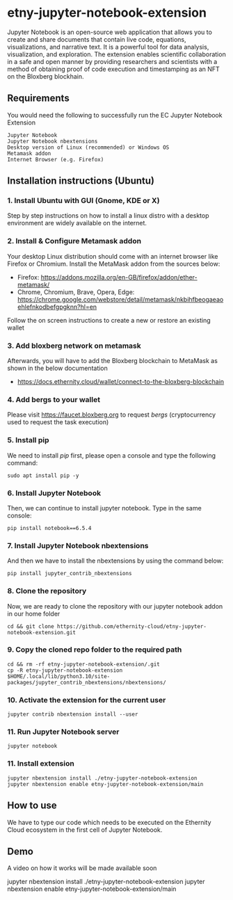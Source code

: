 # etny-jupyter-notebook-extension
Jupyter Notebook is an open-source web application that allows you to create and share documents that contain live code, equations, visualizations, and narrative text. It is a powerful tool for data analysis, visualization, and exploration. 
The extension enables scientific collaboration in a safe and open manner by providing researchers and scientists with a method of obtaining proof of code execution and timestamping as an NFT on the Bloxberg blockhain.

## Requirements
You would need the following to successfully run the EC Jupyter Notebook Extension
```
Jupyter Notebook
Jupyter Notebook nbextensions
Desktop version of Linux (recommended) or Windows OS
Metamask addon
Internet Browser (e.g. Firefox)
```

## Installation instructions (Ubuntu)

### 1. Install Ubuntu with GUI (Gnome, KDE or X)
Step by step instructions on how to install a linux distro with a desktop environment are widely available on the internet.

### 2. Install & Configure Metamask addon
Your desktop Linux distribution should come with an internet browser like Firefox or Chromium. Install the MetaMask addon from the sources below:
- Firefox: https://addons.mozilla.org/en-GB/firefox/addon/ether-metamask/
- Chrome, Chromium, Brave, Opera, Edge: https://chrome.google.com/webstore/detail/metamask/nkbihfbeogaeaoehlefnkodbefgpgknn?hl=en

Follow the on screen instructions to create a new or restore an existing wallet

### 3. Add bloxberg network on metamask
Afterwards, you will have to add the Bloxberg blockchain to MetaMask as shown in the below documentation
- https://docs.ethernity.cloud/wallet/connect-to-the-bloxberg-blockchain

### 4. Add bergs to your wallet
Please visit https://faucet.bloxberg.org to request _bergs_ (cryptocurrency used to request the task execution)

### 5. Install pip
We need to install *pip* first, please open a console and type the following command:
```
sudo apt install pip -y
```
### 6. Install Jupyter Notebook
Then, we can continue to install jupyter notebook. Type in the same console:
```
pip install notebook==6.5.4
```
### 7. Install Jupyter Notebook nbextensions
And then we have to install the nbextensions by using the command below:
```
pip install jupyter_contrib_nbextensions
```
### 8. Clone the repository
Now, we are ready to clone the repository with our jupyter notebook addon in our home folder
```
cd && git clone https://github.com/ethernity-cloud/etny-jupyter-notebook-extension.git
```
### 9. Copy the cloned repo folder to the required path 
```
cd && rm -rf etny-jupyter-notebook-extension/.git
cp -R etny-jupyter-notebook-extension $HOME/.local/lib/python3.10/site-packages/jupyter_contrib_nbextensions/nbextensions/
```
### 10. Activate the extension for the current user
```
jupyter contrib nbextension install --user
```
### 11. Run Jupyter Notebook server
```
jupyter notebook
```

### 11. Install extension
```
jupyter nbextension install ./etny-jupyter-notebook-extension  
jupyter nbextension enable etny-jupyter-notebook-extension/main
```

## How to use
We have to type our code which needs to be executed on the Ethernity Cloud ecosystem in the first cell of Jupyter Notebook.

## Demo
A video on how it works will be made available soon

jupyter nbextension install ./etny-jupyter-notebook-extension
jupyter nbextension enable etny-jupyter-notebook-extension/main
